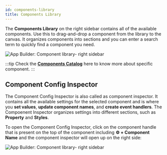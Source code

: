 ```yaml
---
id: components-library
title: Components Library
---
```


The **Components Library** on the right sidebar contains all of the available components. Use this to drag-and-drop a component from the library to the canvas. It organizes components into sections and you can enter a search term to quickly find a component you need.

<div style={{textAlign: 'center'}}>

<img className="screenshot-full" src="/img/v2-beta/app-builder/rightsidebar/rightsidebar.png" alt="App Builder: Component library- right sidebar"/>

</div>

:::tip
Check the **[Components Catalog](/docs/widgets/overview)** here to know more about specific component.
:::

## Component Config Inspector

The Component Config Inspector is also called as component inspector. It contains all the available settings for the selected component and is where you **set values**, **update component names**, and **create event handlers**. The Compoenent Inspector organizes settings into different sections, such as **Property** and **Styles**. 

To open the Component Config Inspector, click on the component handle that is present on the top of the component including **⚙️ + Component Name** and the component inspector will open up on the right side:

<div style={{textAlign: 'center'}}>

<img className="screenshot-full" src="/img/v2-beta/app-builder/rightsidebar/component-inspector.gif" alt="App Builder: Component library- right sidebar"/>

</div>

